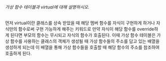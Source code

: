 ###### 가상 함수 테이블과 virtual에 대해 설명하시오.
먼저 virtual이란 클래스를 상속 받았을 때 해당 멤버 함수를 자식이 구현하게 하거나 자식만의 함수로써 구현 가능하게 해주는 키워드로 만약 자식이 해당 함수를 override하게 된다면 부모의 함수는 무시되고 자식의 함수가 호출된다. 이때 가상 함수 테이블은 가상 함수를 사용하는 클래스의 객체가 생성될 때 가상 함수들의 주소를 담고 있는 배열을 생성하게 되는데 이 배열을 통해 가상 함수들을 호출할 때 해당 함수의 주소를 참조하여 호출하게 된다.

